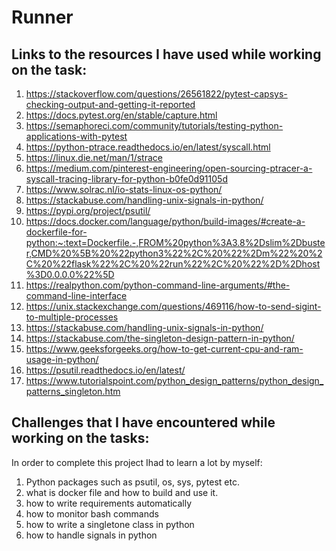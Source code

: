 # Runner

## Links to the resources I have used while working on the task:

1. https://stackoverflow.com/questions/26561822/pytest-capsys-checking-output-and-getting-it-reported
2. https://docs.pytest.org/en/stable/capture.html
3. https://semaphoreci.com/community/tutorials/testing-python-applications-with-pytest
4. https://python-ptrace.readthedocs.io/en/latest/syscall.html
5. https://linux.die.net/man/1/strace
6. https://medium.com/pinterest-engineering/open-sourcing-ptracer-a-syscall-tracing-library-for-python-b0fe0d91105d
7. https://www.solrac.nl/io-stats-linux-os-python/
8. https://stackabuse.com/handling-unix-signals-in-python/
9. https://pypi.org/project/psutil/
10. https://docs.docker.com/language/python/build-images/#create-a-dockerfile-for-python:~:text=Dockerfile.-,FROM%20python%3A3.8%2Dslim%2Dbuster,CMD%20%5B%20%22python3%22%2C%20%22%2Dm%22%20%2C%20%22flask%22%2C%20%22run%22%2C%20%22%2D%2Dhost%3D0.0.0.0%22%5D
11. https://realpython.com/python-command-line-arguments/#the-command-line-interface
12. https://unix.stackexchange.com/questions/469116/how-to-send-sigint-to-multiple-processes
13. https://stackabuse.com/handling-unix-signals-in-python/
14. https://stackabuse.com/the-singleton-design-pattern-in-python/
15. https://www.geeksforgeeks.org/how-to-get-current-cpu-and-ram-usage-in-python/
16. https://psutil.readthedocs.io/en/latest/
17. https://www.tutorialspoint.com/python_design_patterns/python_design_patterns_singleton.htm

## Challenges that I have encountered while working on the tasks:

In order to complete this project Ihad to learn a lot by myself:
1. Python packages such as psutil, os, sys, pytest etc.
2. what is docker file and how to build and use it.
3. how to write requirements automatically
4. how to monitor bash commands
5. how to write a singletone class in python
6. how to handle signals in python
